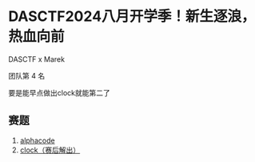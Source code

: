 # DASCTF2024八月开学季！新生逐浪，热血向前

DASCTF x Marek

团队第 4 名

要是能早点做出clock就能第二了

## 赛题

1. [alphacode](./alphacode.md)
2. [clock（赛后解出）](./clock.md)
